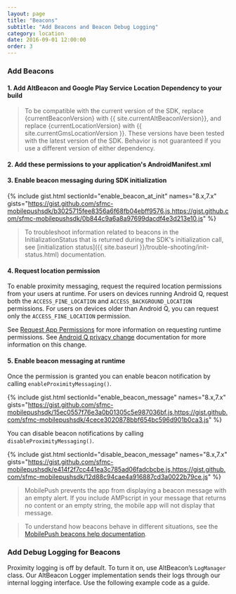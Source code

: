```yaml
---
layout: page
title: "Beacons"
subtitle: "Add Beacons and Beacon Debug Logging"
category: location
date: 2016-09-01 12:00:00
order: 3
---
```


### Add Beacons

#### 1. Add AltBeacon and Google Play Service Location Dependency to your build

<script src="https://gist.github.com/sfmc-mobilepushsdk/799a322831fc00ef306d02e781d3e1d3.js"></script>

> To be compatible with the current version of the SDK, replace {currentBeaconVersion} with {{ site.currentAltBeaconVersion}}, and replace {currentLocationVersion} with {{ site.currentGmsLocationVersion }}. These versions have been tested with the latest version of the SDK. Behavior is not guaranteed if you use a different version of either dependency.

#### 2. Add these permissions to your application's **AndroidManifest.xml**

<script src="https://gist.github.com/sfmc-mobilepushsdk/0691df241cd2a843b3558d1c14876128.js"></script>

#### 3. Enable beacon messaging during SDK initialization

{% include gist.html sectionId="enable_beacon_at_init" names="8.x,7.x" gists="https://gist.github.com/sfmc-mobilepushsdk/b3025715fee8356a6f68fb04ebff9576.js,https://gist.github.com/sfmc-mobilepushsdk/0b844c9a6a8a97699dacdf4e3d213e10.js" %}

> To troubleshoot information related to beacons in the InitializationStatus that is returned during the SDK's initialization call, see [initialization status]({{ site.baseurl }}/trouble-shooting/init-status.html) documentation.

#### 4. Request location permission

To enable proximity messaging, request the required location permissions from your users at runtime. For users on devices running Android Q, request both the `ACCESS_FINE_LOCATION` and `ACCESS_BACKGROUND_LOCATION` permissions. For users on devices older than Android Q, you can request only the `ACCESS_FINE_LOCATION` permission.

See [Request App Permissions](https://developer.android.com/training/permissions/requesting.html) for more information on requesting runtime permissions.  See [Android Q privacy change](https://developer.android.com/preview/privacy/device-location) documentation for more information on this change.

#### 5. Enable beacon messaging at runtime

Once the permission is granted you can enable beacon notification by calling `enableProximityMessaging()`.

{% include gist.html sectionId="enable_beacon_message" names="8.x,7.x" gists="https://gist.github.com/sfmc-mobilepushsdk/15ec0557f76e3a0b01305c5e987036bf.js,https://gist.github.com/sfmc-mobilepushsdk/4cece3020878bbf654bc596d901b0ca3.js" %}

You can disable beacon notifications by calling `disableProximityMessaging()`.

{% include gist.html sectionId="disable_beacon_message" names="8.x,7.x" gists="https://gist.github.com/sfmc-mobilepushsdk/e414f2f7cc441ea3c785ad06fadcbcbe.js,https://gist.github.com/sfmc-mobilepushsdk/12d88c94cae4a916887cd3a0022b79ce.js" %}

> MobilePush prevents the app from displaying a beacon message with an empty alert. If you include AMPscript in your message that returns no content or an empty string, the mobile app will not display that message.

> To understand how beacons behave in different situations, see the <a href="https://help.salesforce.com/articleView?id=mc_mp_beacon_behavior.htm&type=5" target="_blank">MobilePush beacons help documentation</a>.

### Add Debug Logging for Beacons

Proximity logging is off by default. To turn it on, use AltBeacon’s `LogManager` class. Our AltBeacon Logger implementation sends their logs through our internal logging interface. Use the following example code as a guide.

<script src="https://gist.github.com/sfmc-mobilepushsdk/ff3f0f800a81d9cd1717005dc9602968.js"></script>
